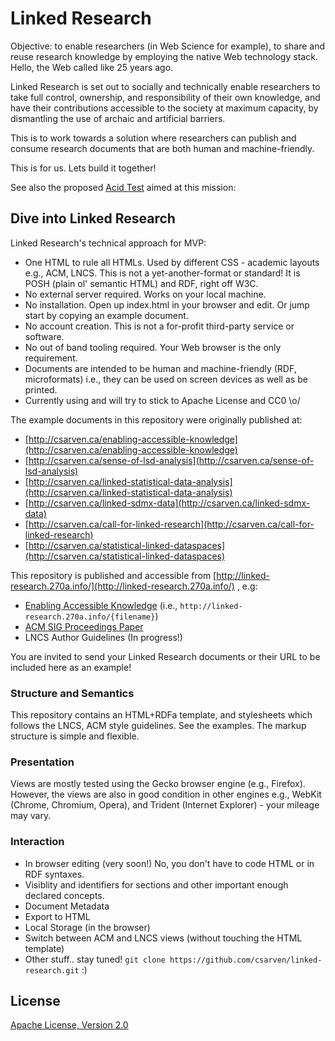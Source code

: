 # Linked Research

Objective: to enable researchers (in Web Science for example), to share and
reuse research knowledge by employing the native Web technology stack. Hello,
the Web called like 25 years ago.

Linked Research is set out to socially and technically enable researchers to
take full control, ownership, and responsibility of their own knowledge, and
have their contributions accessible to the society at maximum capacity, by
dismantling the use of archaic and artificial barriers.

This is to work towards a solution where researchers can publish and consume
research documents that are both human and machine-friendly.

This is for us. Lets build it together!

See also the proposed [Acid Test](http://csarven.ca/enabling-accessible-knowledge#acid-test)
aimed at this mission:

## Dive into Linked Research

Linked Research's technical approach for MVP:

* One HTML to rule all HTMLs. Used by different CSS - academic layouts e.g.,
ACM, LNCS. This is not a yet-another-format or standard! It is POSH (plain ol'
semantic HTML) and RDF, right off W3C.
* No external server required. Works on your local machine.
* No installation. Open up index.html in your browser and edit. Or jump start by
copying an example document.
* No account creation. This is not a for-profit third-party service or software.
* No out of band tooling required. Your Web browser is the only requirement.
* Documents are intended to be human and machine-friendly (RDF, microformats)
i.e., they can be used on screen devices as well as be printed.
* Currently using and will try to stick to Apache License and CC0 \o/

The example documents in this repository were originally published at:

* [http://csarven.ca/enabling-accessible-knowledge](http://csarven.ca/enabling-accessible-knowledge)
* [http://csarven.ca/sense-of-lsd-analysis](http://csarven.ca/sense-of-lsd-analysis)
* [http://csarven.ca/linked-statistical-data-analysis](http://csarven.ca/linked-statistical-data-analysis)
* [http://csarven.ca/linked-sdmx-data](http://csarven.ca/linked-sdmx-data)
* [http://csarven.ca/call-for-linked-research](http://csarven.ca/call-for-linked-research)
* [http://csarven.ca/statistical-linked-dataspaces](http://csarven.ca/statistical-linked-dataspaces)

This repository is published and accessible from [http://linked-research.270a.info/](http://linked-research.270a.info/)
, e.g:

* [Enabling Accessible Knowledge](http://linked-research.270a.info/enabling-accessible-knowledge.html)
(i.e., `http://linked-research.270a.info/{filename}`)
* [ACM SIG Proceedings Paper](http://linked-research.270a.info/acm-sigproc-sp.html)
* LNCS Author Guidelines (In progress!)

You are invited to send your Linked Research documents or their URL to be
included here as an example!


### Structure and Semantics

This repository contains an HTML+RDFa template, and stylesheets which follows
the LNCS, ACM style guidelines. See the examples. The markup structure is simple
and flexible.

### Presentation

Views are mostly tested using the Gecko browser engine (e.g., Firefox). However,
the views are also in good condition in other engines e.g., WebKit (Chrome,
Chromium, Opera), and Trident (Internet Explorer) - your mileage may vary.

### Interaction

* In browser editing (very soon!) No, you don't have to code HTML or in RDF
syntaxes.
* Visiblity and identifiers for sections and other important enough declared
concepts.
* Document Metadata
* Export to HTML
* Local Storage (in the browser)
* Switch between ACM and LNCS views (without touching the HTML template)
* Other stuff.. stay tuned! `git clone https://github.com/csarven/linked-research.git`
:)

## License
[Apache License, Version 2.0](http://www.apache.org/licenses/LICENSE-2.0)
